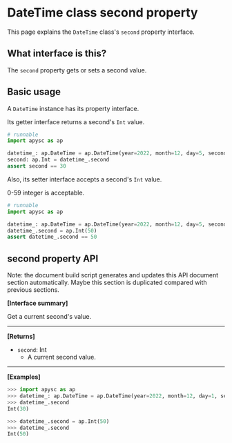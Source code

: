 # DateTime class second property

This page explains the `DateTime` class's `second` property interface.

## What interface is this?

The `second` property gets or sets a second value.

## Basic usage

A `DateTime` instance has its property interface.

Its getter interface returns a second's `Int` value.

```py
# runnable
import apysc as ap

datetime_: ap.DateTime = ap.DateTime(year=2022, month=12, day=5, second=30)
second: ap.Int = datetime_.second
assert second == 30
```

Also, its setter interface accepts a second's `Int` value.

0-59 integer is acceptable.

```py
# runnable
import apysc as ap

datetime_: ap.DateTime = ap.DateTime(year=2022, month=12, day=5, second=30)
datetime_.second = ap.Int(50)
assert datetime_.second == 50
```

## second property API

<!-- Docstring: apysc._time.datetime_.DateTime.second -->

<span class="inconspicuous-txt">Note: the document build script generates and updates this API document section automatically. Maybe this section is duplicated compared with previous sections.</span>

**[Interface summary]**

Get a current second's value.<hr>

**[Returns]**

- `second`: Int
  - A current second value.

<hr>

**[Examples]**

```py
>>> import apysc as ap
>>> datetime_: ap.DateTime = ap.DateTime(year=2022, month=12, day=1, second=30)
>>> datetime_.second
Int(30)

>>> datetime_.second = ap.Int(50)
>>> datetime_.second
Int(50)
```